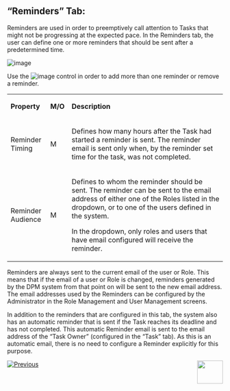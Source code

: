 ## “Reminders” Tab:

Reminders are used in order to preemptively call attention to Tasks that might not be progressing at the expected pace. 
In the Reminders tab, the user can define one or more reminders that should be sent after a predetermined time.

 ![image](/articles/DPM/images/Figure_16_Task_configuration_Reminders_tab.png)

Use the   ![image](/articles/DPM/images/Figure_16a_plus_minus_icon.png) control in order to add more than one reminder or remove a reminder. 

<table>
<tbody>
<tr>
<td width="85">
<p><strong>Property</strong></p>
</td>
<td width="35">
<p><strong>M/O</strong></p>
</td>
<td width="780">
<p><strong>Description</strong></p>
</td>
</tr>
<tr>
<td width="85">
<p>Reminder Timing</p>
</td>
<td width="35">
<p>M</p>
</td>
<td width="780">
<p>Defines how many hours after the Task had started a reminder is sent. The reminder email is sent only when, by the reminder set time for the task, was not completed.</p>
</td>
</tr>
<tr>
<td width="85">
<p>Reminder Audience</p>
</td>
<td width="35">
<p>M</p>
</td>
<td width="780">
<p>Defines to whom the reminder should be sent. The reminder can be sent to the email address of either one of the Roles listed in the dropdown, or to one of the users defined in the system.</p>
<p>In the dropdown, only roles and users that have email configured will receive the reminder.</p>
</td>
</tr>
</tbody>
</table>


Reminders are always sent to the current email of the user or Role. This means that if the email of a user or Role is changed, reminders generated by the DPM system from that point on will be sent to the new email address.
The email addresses used by the Reminders can be configured by the Administrator in the Role Management and User Management screens.

In addition to the reminders that are configured in this tab, the system also has an automatic reminder that is sent if the Task reaches its deadline and has not  completed. This automatic Reminder email is sent to the email address of the “Task Owner” (configured in the “Task” tab). As this is an automatic email, there is no need to configure a Reminder explicitly for this purpose. 





[![Previous](/articles/DPM/images/Previous.png)](/articles/DPM/02_Admin_Module/05_Tasks.md)[<img align="right" width="60" height="54" src="/articles/DPM/images/Next.png">](/articles/DPM/02_Admin_Module/07_Operations.md)
